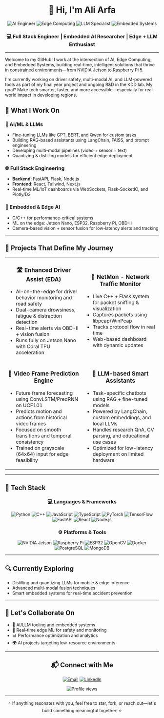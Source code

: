 # <div align="center">👋 Hi, I'm Ali Arfa</div>

<div align="center">
  <img src="https://img.shields.io/badge/AI%20Engineer-blue?style=for-the-badge" alt="AI Engineer"/>
  <img src="https://img.shields.io/badge/Edge%20Computing-orange?style=for-the-badge" alt="Edge Computing"/>
  <img src="https://img.shields.io/badge/LLM%20Specialist-green?style=for-the-badge" alt="LLM Specialist"/>
  <img src="https://img.shields.io/badge/Embedded%20Systems-red?style=for-the-badge" alt="Embedded Systems"/>
</div>

<div align="center">
  <h3>💻 Full Stack Engineer | Embedded AI Researcher | Edge + LLM Enthusiast</h3>
</div>

---

Welcome to my GitHub! I work at the intersection of AI, Edge Computing, and Embedded Systems, building real-time, intelligent solutions that thrive in constrained environments—from NVIDIA Jetson to Raspberry Pi 5.

I'm currently working on driver safety, multi-modal AI, and LLM-powered tools as part of my final year project and ongoing R&D in the KDD lab. My goal? Make tech smarter, faster, and more accessible—especially for real-world impact in developing regions.

## 🚀 What I Work On

### 🧠 AI/ML & LLMs
- Fine-tuning LLMs like GPT, BERT, and Qwen for custom tasks
- Building RAG-based assistants using LangChain, FAISS, and prompt engineering
- Developing multi-modal pipelines (video + sensor + text)
- Quantizing & distilling models for efficient edge deployment

### 🌐 Full Stack Engineering
- **Backend**: FastAPI, Flask, Node.js
- **Frontend**: React, Tailwind, Next.js
- Real-time ML/IoT dashboards via WebSockets, Flask-SocketIO, and Plotly/D3

### 🔧 Embedded & Edge AI
- C/C++ for performance-critical systems
- ML on the edge: Jetson Nano, ESP32, Raspberry Pi, OBD-II
- Camera-based vision + sensor fusion for low-latency alerts and tracking

---

## 🧪 Projects That Define My Journey

<table>
  <tr>
    <td width="50%">
      <h3 align="center">🛣️ Enhanced Driver Assist (EDA)</h3>
      <ul>
        <li>AI-on-the-edge for driver behavior monitoring and road safety</li>
        <li>Dual-camera drowsiness, fatigue & distraction detection</li>
        <li>Real-time alerts via OBD-II + vision fusion</li>
        <li>Runs fully on Jetson Nano with Coral TPU acceleration</li>
      </ul>
    </td>
    <td width="50%">
      <h3 align="center">📡 NetMon - Network Traffic Monitor</h3>
      <ul>
        <li>Live C++ + Flask system for packet sniffing & visualization</li>
        <li>Captures packets using libpcap/WinPcap</li>
        <li>Tracks protocol flow in real time</li>
        <li>Web-based dashboard with dynamic updates</li>
      </ul>
    </td>
  </tr>
  <tr>
    <td width="50%">
      <h3 align="center">🎥 Video Frame Prediction Engine</h3>
      <ul>
        <li>Future frame forecasting using ConvLSTM/PredRNN on UCF101</li>
        <li>Predicts motion and actions from historical video frames</li>
        <li>Focused on smooth transitions and temporal consistency</li>
        <li>Trained on grayscale (64x64) input for edge feasibility</li>
      </ul>
    </td>
    <td width="50%">
      <h3 align="center">🧠 LLM-based Smart Assistants</h3>
      <ul>
        <li>Task-specific chatbots using RAG + fine-tuned models</li>
        <li>Powered by LangChain, custom embeddings, and local LLMs</li>
        <li>Handles research QnA, CV parsing, and educational use cases</li>
        <li>Optimized for low-latency deployment on limited hardware</li>
      </ul>
    </td>
  </tr>
</table>

---

## 🧰 Tech Stack

<div align="center">
  
### 💻 Languages & Frameworks
![Python](https://img.shields.io/badge/Python-3776AB?style=flat-square&logo=python&logoColor=white)
![C++](https://img.shields.io/badge/C++-00599C?style=flat-square&logo=c%2B%2B&logoColor=white)
![JavaScript](https://img.shields.io/badge/JavaScript-F7DF1E?style=flat-square&logo=javascript&logoColor=black)
![TypeScript](https://img.shields.io/badge/TypeScript-3178C6?style=flat-square&logo=typescript&logoColor=white)
![PyTorch](https://img.shields.io/badge/PyTorch-EE4C2C?style=flat-square&logo=pytorch&logoColor=white)
![TensorFlow](https://img.shields.io/badge/TensorFlow-FF6F00?style=flat-square&logo=tensorflow&logoColor=white)
![FastAPI](https://img.shields.io/badge/FastAPI-009688?style=flat-square&logo=fastapi&logoColor=white)
![React](https://img.shields.io/badge/React-61DAFB?style=flat-square&logo=react&logoColor=black)
![Node.js](https://img.shields.io/badge/Node.js-339933?style=flat-square&logo=node.js&logoColor=white)

### ⚙️ Platforms & Tools
![NVIDIA Jetson](https://img.shields.io/badge/NVIDIA%20Jetson-76B900?style=flat-square&logo=nvidia&logoColor=white)
![Raspberry Pi](https://img.shields.io/badge/Raspberry%20Pi-A22846?style=flat-square&logo=raspberry-pi&logoColor=white)
![ESP32](https://img.shields.io/badge/ESP32-E7352C?style=flat-square&logo=espressif&logoColor=white)
![OpenCV](https://img.shields.io/badge/OpenCV-5C3EE8?style=flat-square&logo=opencv&logoColor=white)
![Docker](https://img.shields.io/badge/Docker-2496ED?style=flat-square&logo=docker&logoColor=white)
![PostgreSQL](https://img.shields.io/badge/PostgreSQL-336791?style=flat-square&logo=postgresql&logoColor=white)
![MongoDB](https://img.shields.io/badge/MongoDB-47A248?style=flat-square&logo=mongodb&logoColor=white)

</div>

---

## 🔍 Currently Exploring

- Distilling and quantizing LLMs for mobile & edge inference
- Advanced multi-modal fusion techniques
- Smart embedded systems for real-time accident prevention

---

## 🤝 Let's Collaborate On

- 🤖 AI/LLM tooling and embedded systems
- 🚗 Real-time edge ML for safety and monitoring
- 📊 Performance optimization and analytics
- 🌍 AI projects targeting low-resource environments

---

<div align="center">
  
## 📬 Connect with Me

[![Email](https://img.shields.io/badge/Email-aliarfa852%40gmail.com-D14836?style=for-the-badge&logo=gmail&logoColor=white)](mailto:aliarfa852@gmail.com)
[![LinkedIn](https://img.shields.io/badge/LinkedIn-Connect-0077B5?style=for-the-badge&logo=linkedin&logoColor=white)](https://www.linkedin.com/in/aliarfa852/)

<img src="https://komarev.com/ghpvc/?username=AliArfa852&color=brightgreen&style=flat-square" alt="Profile views"/>

</div>

---

<div align="center">
  
⭐ If anything resonates with you, feel free to star, fork, or reach out—let's build something meaningful together! ⭐

</div>
